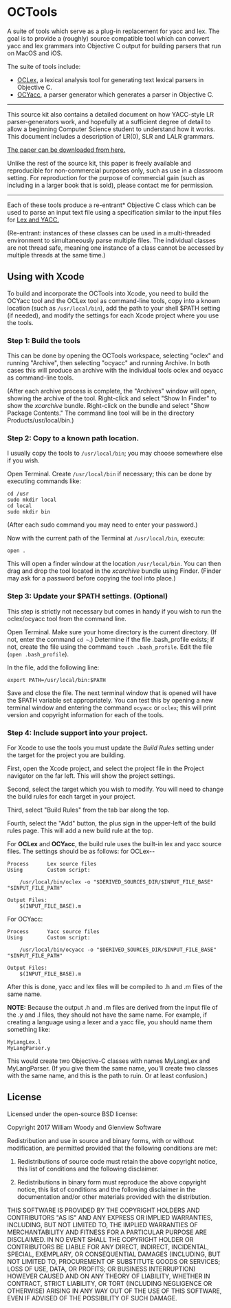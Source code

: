 # OCTools

A suite of tools which serve as a plug-in replacement for yacc and lex. The goal
is to provide a (roughly) source compatible tool which can convert yacc and lex
grammars into Objective C output for building parsers that run on MacOS and iOS.

The suite of tools include:

*   [OCLex,](Docs/OCLex.md) a lexical analysis tool for generating text lexical
    parsers in Objective C.
*   [OCYacc,](Docs/OCYacc.md) a parser generator which generates a parser in 
    Objective C.

---

This source kit also contains a detailed document on how YACC-style LR parser-generators work, and hopefully at a sufficient degree of detail to allow a beginning Computer Science student to understand how it works. This document includes a description of LR(0), SLR and LALR grammars. 

[The paper can be downloaded from here.](OCYacc/OCYacc%20Building%20LR1%20GLR.pdf)

Unlike the rest of the source kit, this paper is freely available and reproducible for non-commercial purposes only, such as use in a classroom setting. For reproduction for the purpose of commercial gain (such as including in a larger book that is sold), please contact me for permission.

---

Each of these tools produce a re-entrant* Objective C class which can be used to
parse an input text file using a specification similar to the input files for 
[Lex and YACC.](http://dinosaur.compilertools.net)

(Re-entrant: instances of these classes can be used in a multi-threaded
environment to simultaneously parse multiple files. The individual classes are 
not thread safe, meaning one instance of a class cannot be accessed by multiple
threads at the same time.)

## Using with Xcode

To build and incorporate the OCTools into Xcode, you need to build the OCYacc tool and the OCLex tool as command-line tools, copy into a known location (such as `/usr/local/bin`), add the path to your shell $PATH setting (if needed), and modify the settings for each Xcode project where you use the tools.

### Step 1: Build the tools

This can be done by opening the OCTools workspace, selecting "oclex" and running "Archive", then selecting "ocyacc" and running Archive. In both cases this will produce an archive with the individual tools oclex and ocyacc as command-line tools. 

(After each archive process is complete, the "Archives" window will open, showing the archive of the tool. Right-click and select "Show In Finder" to show the *xcarchive* bundle. Right-click on the bundle and select "Show Package Contents." The command line tool will be in the directory Products/usr/local/bin.)

### Step 2: Copy to a known path location.

I usually copy the tools to `/usr/local/bin`; you may choose somewhere else if you wish.

Open Terminal. Create `/usr/local/bin` if necessary; this can be done by executing commands like:

    cd /usr
    sudo mkdir local
    cd local
    sudo mkdir bin

(After each sudo command you may need to enter your password.)

Now with the current path of the Terminal at `/usr/local/bin`, execute:

    open .

This will open a finder window at the location `/usr/local/bin`. You can then drag and drop the tool located in the *xcarchive* bundle using Finder. (Finder may ask for a password before copying the tool into place.)

### Step 3: Update your $PATH settings. (Optional)

This step is strictly not necessary but comes in handy if you wish to run the oclex/ocyacc tool from the command line.

Open Terminal. Make sure your home directory is the current directory. (If not, enter the command `cd ~`.) Determine if the file .bash_profile exists; if not, create the file using the command `touch .bash_profile`. Edit the file (`open .bash_profile`).

In the file, add the following line:

    export PATH=/usr/local/bin:$PATH

Save and close the file. The next terminal window that is opened will have the $PATH variable set appropriately. You can test this by opening a new terminal window and entering the command `ocyacc` or `oclex`; this will print version and copyright information for each of the tools.

### Step 4: Include support into your project.

For Xcode to use the tools you must update the *Build Rules* setting under the target for the project you are building.

First, open the Xcode project, and select the project file in the Project navigator on the far left. This will show the project settings.

Second, select the target which you wish to modify. You will need to change the build rules for each target in your project.

Third, select "Build Rules" from the tab bar along the top.

Fourth, select the "Add" button, the plus sign in the upper-left of the build rules page. This will add a new build rule at the top. 

For **OCLex** and **OCYacc**, the build rule uses the built-in lex and yacc source files. The settings should be as follows: for OCLex--

    Process      Lex source files
    Using        Custom script:
    
        /usr/local/bin/oclex -o "$DERIVED_SOURCES_DIR/$INPUT_FILE_BASE" "$INPUT_FILE_PATH"
    
    Output Files:
        $(INPUT_FILE_BASE).m

For OCYacc:

    Process      Yacc source files
    Using        Custom script:
    
        /usr/local/bin/ocyacc -o "$DERIVED_SOURCES_DIR/$INPUT_FILE_BASE" "$INPUT_FILE_PATH"
    
    Output Files:
        $(INPUT_FILE_BASE).m

After this is done, yacc and lex files will be compiled to .h and .m files of the same name.

**NOTE:** Because the output .h and .m files are derived from the input file of the .y and .l files, they should not have the same name. For example, if creating a language using a lexer and a yacc file, you should name them something like:

    MyLangLex.l
    MyLangParser.y

This would create two Objective-C classes with names MyLangLex and MyLangParser. (If you give them the same name, you'll create two classes with the same name, and this is the path to ruin. Or at least confusion.)

## License

Licensed under the open-source BSD license:

Copyright 2017 William Woody and Glenview Software

Redistribution and use in source and binary forms, with or without modification,
are permitted provided that the following conditions are met:

1. Redistributions of source code must retain the above copyright notice, this
list of conditions and the following disclaimer.

2. Redistributions in binary form must reproduce the above copyright notice, 
this list of conditions and the following disclaimer in the documentation 
and/or other materials provided with the distribution.

THIS SOFTWARE IS PROVIDED BY THE COPYRIGHT HOLDERS AND CONTRIBUTORS "AS IS" 
AND ANY EXPRESS OR IMPLIED WARRANTIES, INCLUDING, BUT NOT LIMITED TO, THE 
IMPLIED WARRANTIES OF MERCHANTABILITY AND FITNESS FOR A PARTICULAR PURPOSE ARE
DISCLAIMED. IN NO EVENT SHALL THE COPYRIGHT HOLDER OR CONTRIBUTORS BE LIABLE 
FOR ANY DIRECT, INDIRECT, INCIDENTAL, SPECIAL, EXEMPLARY, OR CONSEQUENTIAL 
DAMAGES (INCLUDING, BUT NOT LIMITED TO, PROCUREMENT OF SUBSTITUTE GOODS OR SERVICES; LOSS OF USE, DATA, OR PROFITS; OR BUSINESS INTERRUPTION) HOWEVER 
CAUSED AND ON ANY THEORY OF LIABILITY, WHETHER IN CONTRACT, STRICT LIABILITY, 
OR TORT (INCLUDING NEGLIGENCE OR OTHERWISE) ARISING IN ANY WAY OUT OF THE USE 
OF THIS SOFTWARE, EVEN IF ADVISED OF THE POSSIBILITY OF SUCH DAMAGE.
